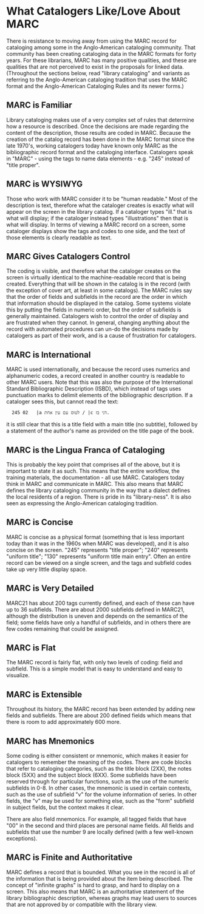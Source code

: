 # What Catalogers Like/Love About MARC

There is resistance to moving away from using the MARC record for cataloging among some in the Anglo-American cataloging community. That community has been creating cataloging data in the MARC formats for forty years. For these librarians, MARC has many positive qualities, and these are qualities that are not perceived to exist in the proposals for linked data. (Throughout the sections below, read "library cataloging" and variants as referring to the Anglo-American cataloging tradition that uses the MARC format and the Anglo-American Cataloging Rules and its newer forms.)

## MARC is Familiar

Library cataloging makes use of a very complex set of rules that determine how a resource is described. Once the decisions are made regarding the content of the description, those results are coded in MARC. Because the creation of the catalog record has been done in the MARC format since the late 1970's, working catalogers today have known only MARC as the bibliographic record format and the cataloging interface. Catalogers speak in "MARC" - using the tags to name data elements - e.g. "245" instead of "title proper". 

## MARC is WYSIWYG

Those who work with MARC consider it to be "human readable." Most of the description is text, therefore what the cataloger creates is exactly what will appear on the screen in the library catalog. If a cataloger types "ill." that is what will display; if the cataloger instead types "illustrations" then that is what will display. In terms of viewing a MARC record on a screen, some cataloger displays show the tags and codes to one side, and the text of those elements is clearly readable as text. 

## MARC Gives Catalogers Control

The coding is visible, and therefore what the cataloger creates on the screen is virtually identical to the machine-readable record that is being created. Everything that will be shown in the catalog is in the record (with the exception of cover art, at least in some catalogs). The MARC rules say that the order of fields and subfields in the record are the order in which that information should be displayed in the catalog. Some systems violate this by putting the fields in numeric order, but the order of subfields is generally maintained. Catalogers wish to control the order of display and are frustrated when they cannot. In general, changing anything about the record with automated procedures can un-do the decisions made by catalogers as part of their work, and is a cause of frustration for catalogers. 

## MARC is International

MARC is used internationally, and because the record uses numerics and alphanumeric codes, a record created in another country is readable to other MARC users. Note that this was also the purpose of the International Standard Bibliographic Description (ISBD), which instead of tags uses punctuation marks to delimit elements of the bibliographic description. If a cataloger sees this, but cannot read the text:

      245 02   |a לטוס עם עין אחת / |c דני בז.
      
it is still clear that this is a title field with a main title (no subtitle), followed by a statement of the author's name as provided on the title page of the book.

## MARC is the Lingua Franca of Cataloging

This is probably the key point that comprises all of the above, but it is important to state it as such. This means that the entire workflow, the training materials, the documentation - all use MARC. Catalogers today think in MARC and communicate in MARC. This also means that MARC defines the library cataloging community in the way that a dialect defines the local residents of a region. There is pride in its "library-ness". It is also seen as expressing the Anglo-American cataloging tradition.

## MARC is Concise

MARC is concise as a physical format (something that is less important today than it was in the 1960s when MARC was developed), and it is also concise on the screen. "245" represents "title proper"; "240" represents "uniform title"; "130" represents "uniform title main entry". Often an entire record can be viewed on a single screen, and the tags and subfield codes take up very little display space.

## MARC is Very Detailed

MARC21 has about 200 tags currently defined, and each of these can have up to 36 subfields. There are about 2000 subfields defined in MARC21, although the distribution is uneven and depends on the semantics of the field; some fields have only a handful of subfields, and in others there are few codes remaining that could be assigned. 

## MARC is Flat

The MARC record is fairly flat, with only two levels of coding: field and subfield. This is a simple model that is easy to understand and easy to visualize. 

## MARC is Extensible

Throughout its history, the MARC record has been extended by adding new fields and subfields. There are about 200 defined fields which means that there is room to add approximately 600 more. 

## MARC has Mnemonics

Some coding is either consistent or mnemonic, which makes it easier for catalogers to remember the meaning of the codes. There are code blocks that refer to cataloging categories, such as the title block (2XX), the notes block (5XX) and the subject block (6XX). Some subfields have been reserved through for particular functions, such as the use of the numeric subfields in 0-8. In other cases, the mnemonic is used in certain contexts, such as the use of subfield "v" for the volume information of series. In other fields, the "v" may be used for something else, such as the "form" subfield in subject fields, but the context makes it clear.

There are also field mnemonics. For example, all tagged fields that have "00" in the second and third places are personal name fields. All fields and subfields that use the number 9 are locally defined (with a few well-known exceptions). 

## MARC is Finite and Authoritative

MARC defines a record that is bounded. What you see in the record is all of the information that is being provided about the item being described. The concept of "infinite graphs" is hard to grasp, and hard to display on a screen. This also means that MARC is an authoritative statement of the library bibliographic description, whereas graphs may lead users to sources that are not approved by or compatible with the library view.


